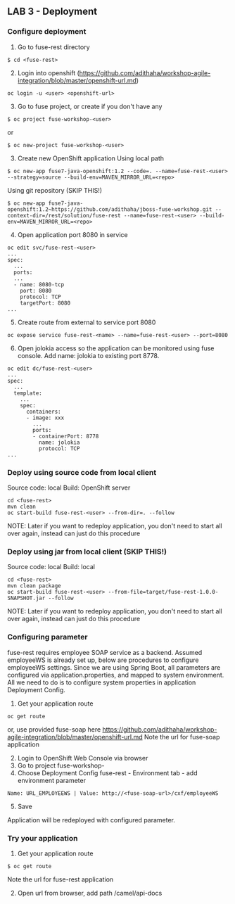 
## LAB 3 - Deployment

### Configure deployment

1. Go to fuse-rest directory
```
$ cd <fuse-rest>
```
2. Login into openshift (https://github.com/adithaha/workshop-agile-integration/blob/master/openshift-url.md)
```
oc login -u <user> <openshift-url>
```
3. Go to fuse project, or create if you don't have any
```
$ oc project fuse-workshop-<user>
```
or
```
$ oc new-project fuse-workshop-<user>
```
3. Create new OpenShift application
Using local path
```
$ oc new-app fuse7-java-openshift:1.2 --code=. --name=fuse-rest-<user> --strategy=source --build-env=MAVEN_MIRROR_URL=<repo>
```

Using git repository (SKIP THIS!)
```
$ oc new-app fuse7-java-openshift:1.2~https://github.com/adithaha/jboss-fuse-workshop.git --context-dir=/rest/solution/fuse-rest --name=fuse-rest-<user> --build-env=MAVEN_MIRROR_URL=<repo>
```

4. Open application port 8080 in service
```
oc edit svc/fuse-rest-<user>
...
spec:
  ...
  ports:
  ...
  - name: 8080-tcp
    port: 8080
    protocol: TCP
    targetPort: 8080
...
```
5. Create route from external to service port 8080
```
oc expose service fuse-rest-<name> --name=fuse-rest-<user> --port=8080
```

6. Open jolokia access so the application can be monitored using fuse console. Add name: jolokia to existing port 8778.
```
oc edit dc/fuse-rest-<user>
...
spec:
  ...
  template:
    ...
    spec:
      containers:
      - image: xxx
        ...
        ports:
        - containerPort: 8778
          name: jolokia
          protocol: TCP
...
```

### Deploy using source code from local client
Source code: local
Build: OpenShift server
```
cd <fuse-rest>
mvn clean
oc start-build fuse-rest-<user> --from-dir=. --follow
```
NOTE: Later if you want to redeploy application, you don't need to start all over again, instead can just do this procedure

### Deploy using jar from local client (SKIP THIS!)
Source code: local
Build: local
```
cd <fuse-rest>
mvn clean package
oc start-build fuse-rest-<user> --from-file=target/fuse-rest-1.0.0-SNAPSHOT.jar --follow
```
NOTE: Later if you want to redeploy application, you don't need to start all over again, instead can just do this procedure

### Configuring parameter
fuse-rest requires employee SOAP service as a backend. Assumed employeeWS is already set up, below are procedures to configure employeeWS settings. Since we are using Spring Boot, all parameters are configured via application.properties, and mapped to system environment. All we need to do is to configure system properties in application Deployment Config.

1. Get your application route
```
oc get route
```
or, use provided fuse-soap here https://github.com/adithaha/workshop-agile-integration/blob/master/openshift-url.md
Note the url for fuse-soap application 

2. Login to OpenShift Web Console via browser <openshift-url>
3. Go to project fuse-workshop-<user>
4. Choose Deployment Config fuse-rest - Environment tab - add environment parameter
  ```
  Name: URL_EMPLOYEEWS | Value: http://<fuse-soap-url>/cxf/employeeWS
  ```
5. Save
  
Application will be redeployed with configured parameter.

### Try your application

1. Get your application route
```
$ oc get route
```
Note the url for fuse-rest application 

2. Open url from browser, add path /camel/api-docs
